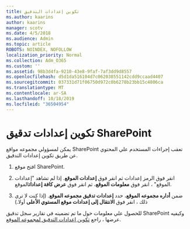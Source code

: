 ```yaml
---
title: تكوين إعدادات التدقيق
ms.author: kaarins
author: kaarins
manager: scotv
ms.date: 4/5/2018
ms.audience: Admin
ms.topic: article
ROBOTS: NOINDEX, NOFOLLOW
localization_priority: Normal
ms.collection: Adm_O365
ms.custom: ''
ms.assetid: 98b3d4fa-9210-43e8-9faf-7af3dd9d8557
ms.openlocfilehash: d5d1da516104d7c062038551142cdd9ccaad4407
ms.sourcegitcommit: 037331d71f06750d972c0b6278b23bb15c4806ca
ms.translationtype: MT
ms.contentlocale: ar-SA
ms.lasthandoff: 10/18/2019
ms.locfileid: "36504954"
---
```

# <a name="configure-sharepoint-audit-settings"></a>تكوين إعدادات تدقيق SharePoint

يمكن لمسؤولي مجموعه مواقع SharePoint تعقب إجراءات المستخدم علي المحتوي عن طريق تكوين إعدادات التدقيق.
  
1. افتح موقع SharePoint.
    
2. انقر فوق الرمز إعدادات ثم انقر فوق **إعدادات الموقع**. إذا لم تشاهد "إعدادات الموقع" ، انقر فوق **معلومات الموقع**، ثم انقر فوق **عرض كافة إعدادات**الموقع.
    
3. ضمن **أداره مجموعه الموقع**، حدد **إعدادات تدقيق مجموعه الموقع**. (إذا كنت لا تري ذلك ، انقر فوق **الانتقال إلى إعدادات موقع المستوي الأعلى** أولا.) 
    
للحصول علي معلومات حول ما تم تضمينه في تقارير سجل تدقيق SharePoint وكيفيه عرضها ، راجع [تكوين إعدادات التدقيق لمجموعه الموقع](https://go.microsoft.com/fwlink/?linkid=404050).
  

